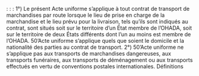 :
:
:
1°) Le présent Acte uniforme s’applique à tout contrat de transport de marchandises par route lorsque le lieu de
prise en charge de la marchandise et le lieu prévu pour la livraison, tels qu’ils sont indiqués au contrat, sont situés
soit sur le territoire d’un État membre de l’OHADA, soit sur le territoire de deux États différents dont l’un au moins
est membre de l’OHADA. 50’Acte uniforme s’applique quels que soient le domicile et la nationalité des parties au
contrat de transport.
2°) 50’Acte uniforme ne s’applique pas aux transports de marchandises dangereuses, aux transports funéraires,
aux transports de déménagement ou aux transports effectués en vertu de conventions postales internationales.
Définitions